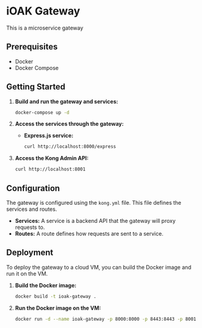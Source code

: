 # iOAK Gateway

This is a microservice gateway

## Prerequisites

- Docker
- Docker Compose

## Getting Started

1. **Build and run the gateway and services:**

   ```bash
   docker-compose up -d
   ```

2. **Access the services through the gateway:**

   - **Express.js service:**

     ```bash
     curl http://localhost:8000/express
     ```

3. **Access the Kong Admin API:**

   ```bash
   curl http://localhost:8001
   ```

## Configuration

The gateway is configured using the `kong.yml` file. This file defines the services and routes.

- **Services:** A service is a backend API that the gateway will proxy requests to.
- **Routes:** A route defines how requests are sent to a service.

## Deployment

To deploy the gateway to a cloud VM, you can build the Docker image and run it on the VM.

1. **Build the Docker image:**

   ```bash
   docker build -t ioak-gateway .
   ```

2. **Run the Docker image on the VM:**

   ```bash
   docker run -d --name ioak-gateway -p 8000:8000 -p 8443:8443 -p 8001:8001 -p 8444:8444 ioak-gateway
   ```
